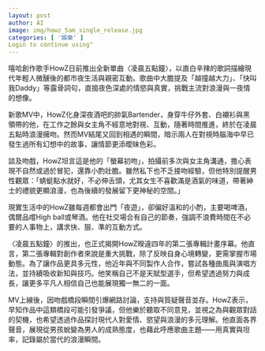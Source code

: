 ```yaml
---
layout: post
author: AI
image: img/howz_5am_single_release.jpg
categories: [ '娛樂' ]
Login to continue using"
---
```

嘻哈創作歌手HowZ日前推出全新單曲〈凌晨五點鐘〉，以直白辛辣的歌詞描繪現代年輕人微醺後的都市夜生活與親密互動。歌曲中大膽提及「越撞越大力」、「快叫我Daddy」等露骨詞句，直搗夜色深處的情慾與真實，挑戰主流對浪漫與一夜情的想像。

新歌MV中，HowZ化身深夜酒吧的帥氣Bartender，身穿牛仔外套、白襯衫與黑領帶的他，在工作之餘與女主角不經意地對視、互動，隨著時間推進，終於在凌晨五點時浪漫擁吻。然而MV結尾又回到相遇的瞬間，暗示兩人在對視時腦海中早已發生過所有幻想中的故事，讓情節更添曖昧色彩。

談及吻戲，HowZ坦言這是他的「螢幕初吻」，拍攝前多次與女主角溝通，擔心表現不自然或過於冒犯，還靠小酌壯膽。雖然私下也不乏接吻經驗，但他特別提醒男性觀眾：「蜻蜓點水就好，不必伸舌頭，尤其女生不喜歡滿是酒氣的味道，帶著紳士的禮貌更顯浪漫，也為後續的發展留下更神秘的空間。」

現實生活中的HowZ雖每週都會出門「夜遊」，卻偏好溫和的小酌，主要喝啤酒，偶爾品嚐High ball或琴酒。他在社交場合有自己的節奏，強調不浪費時間在不必要的人事物上，講求快、狠、準的互動方式。

〈凌晨五點鐘〉的推出，也正式揭開HowZ暌違四年的第二張專輯計畫序幕。他直言，第二張專輯對創作者來說是重大挑戰，除了反映自身心境轉變，更需掌握市場動態。為了讓作品更具多元性，他近年與不同製作人合作，嘗試各種曲風與演唱方法，並持續吸收新知與技巧。他笑稱自己不是天賦型選手，但希望透過努力與成長，讓更多平凡人相信自己也能展現獨一無二的一面。

MV上線後，因吻戲橋段瞬間引爆網路討論，支持與質疑聲音並存。HowZ表示，早知作品中這類橋段可能引發爭議，但他樂於聽取不同意見，並視之為與觀眾對話的契機，也希望透過作品探討現代人對愛情、慾望與浪漫的多元理解。他直面各界聲音，展現從男孩蛻變為男人的成熟態度，也藉此呼應歌曲主題——用真實與坦率，記錄屬於當代的浪漫瞬間。
